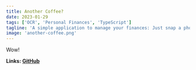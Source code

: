 ```yaml
---
title: Another Coffee?
date: 2023-01-29
tags: ['OCR', 'Personal Finances', 'TypeScript']
tagline: 'A simple application to manage your finances: Just snap a photo and go.'
image: 'another-coffee.png'
---
```


Wow!

**Links: [GitHub](https://github.com/msohaill/another-coffee)**

